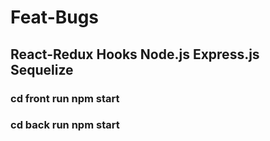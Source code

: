 # Feat-Bugs 

## React-Redux Hooks Node.js Express.js Sequelize 

### cd front run npm start

### cd back run npm start
